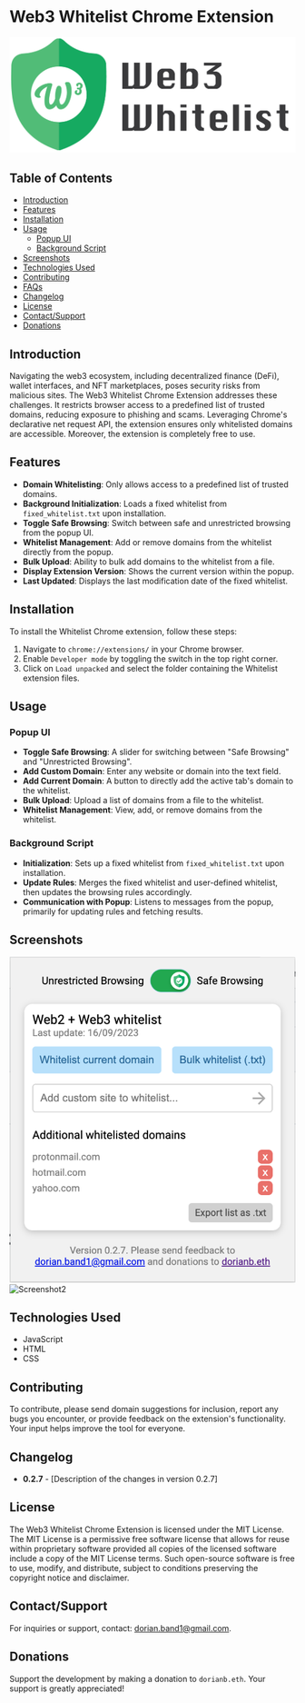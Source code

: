 # Web3 Whitelist Chrome Extension

![Project Logo](/logo.png)

## Table of Contents

- [Introduction](#introduction)
- [Features](#features)
- [Installation](#installation)
- [Usage](#usage)
  - [Popup UI](#popup-ui)
  - [Background Script](#background-script)
- [Screenshots](#screenshots)
- [Technologies Used](#technologies-used)
- [Contributing](#contributing)
- [FAQs](#faqs)
- [Changelog](#changelog)
- [License](#license)
- [Contact/Support](#contactsupport)
- [Donations](#donations)

## Introduction

Navigating the web3 ecosystem, including decentralized finance (DeFi), wallet interfaces, and NFT marketplaces, poses security risks from malicious sites. The Web3 Whitelist Chrome Extension addresses these challenges. It restricts browser access to a predefined list of trusted domains, reducing exposure to phishing and scams. Leveraging Chrome's declarative net request API, the extension ensures only whitelisted domains are accessible. Moreover, the extension is completely free to use.

## Features

- **Domain Whitelisting**: Only allows access to a predefined list of trusted domains.
- **Background Initialization**: Loads a fixed whitelist from `fixed_whitelist.txt` upon installation.
- **Toggle Safe Browsing**: Switch between safe and unrestricted browsing from the popup UI.
- **Whitelist Management**: Add or remove domains from the whitelist directly from the popup.
- **Bulk Upload**: Ability to bulk add domains to the whitelist from a file.
- **Display Extension Version**: Shows the current version within the popup.
- **Last Updated**: Displays the last modification date of the fixed whitelist.

## Installation

To install the Whitelist Chrome extension, follow these steps:

1. Navigate to `chrome://extensions/` in your Chrome browser.
2. Enable `Developer mode` by toggling the switch in the top right corner.
3. Click on `Load unpacked` and select the folder containing the Whitelist extension files.

## Usage

### Popup UI

- **Toggle Safe Browsing**: A slider for switching between "Safe Browsing" and "Unrestricted Browsing".
- **Add Custom Domain**: Enter any website or domain into the text field.
- **Add Current Domain**: A button to directly add the active tab's domain to the whitelist.
- **Bulk Upload**: Upload a list of domains from a file to the whitelist.
- **Whitelist Management**: View, add, or remove domains from the whitelist.

### Background Script

- **Initialization**: Sets up a fixed whitelist from `fixed_whitelist.txt` upon installation.
- **Update Rules**: Merges the fixed whitelist and user-defined whitelist, then updates the browsing rules accordingly.
- **Communication with Popup**: Listens to messages from the popup, primarily for updating rules and fetching results.

## Screenshots

![Screenshot1](/screenshot1.png)
![Screenshot2](/screenshot2.png)

## Technologies Used

- JavaScript
- HTML
- CSS

## Contributing

To contribute, please send domain suggestions for inclusion, report any bugs you encounter, or provide feedback on the extension's functionality. Your input helps improve the tool for everyone.

## Changelog

- **0.2.7** - [Description of the changes in version 0.2.7]

## License

The Web3 Whitelist Chrome Extension is licensed under the MIT License. The MIT License is a permissive free software license that allows for reuse within proprietary software provided all copies of the licensed software include a copy of the MIT License terms. Such open-source software is free to use, modify, and distribute, subject to conditions preserving the copyright notice and disclaimer.

## Contact/Support

For inquiries or support, contact: [dorian.band1@gmail.com](mailto:dorian.band1@gmail.com).

## Donations

Support the development by making a donation to `dorianb.eth`. Your support is greatly appreciated!

